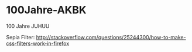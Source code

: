 # 100Jahre-AKBK
100 Jahre JUHUU

Sepia Filter:
http://stackoverflow.com/questions/25244300/how-to-make-css-filters-work-in-firefox
